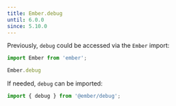 ```yaml
---
title: Ember.debug
until: 6.0.0
since: 5.10.0
---
```



Previously, `debug` could be accessed via the `Ember` import:
```js
import Ember from 'ember';

Ember.debug
```

If needed, `debug` can be imported:
```js
import { debug } from '@ember/debug';
```
